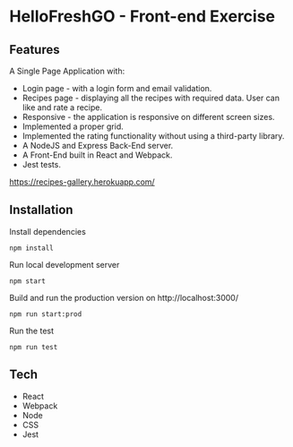 HelloFreshGO - Front-end Exercise
=============================================

## Features

A Single Page Application with:  
- Login page - with a login form and email validation.   
- Recipes page - displaying all the recipes with required data. User can like and rate a recipe.  
- Responsive - the application is responsive on different screen sizes. 
- Implemented a proper grid.
- Implemented the rating functionality without using a third-party library.
- A NodeJS and Express Back-End server.
- A Front-End built in React and Webpack.
- Jest tests.  

https://recipes-gallery.herokuapp.com/
## Installation

Install dependencies  
```
npm install
```  
Run local development server  
```
npm start
```  
Build and run the production version on http://localhost:3000/  
```
npm run start:prod
```  
Run the test
```
npm run test
```

## Tech
- React  
- Webpack  
- Node  
- CSS  
- Jest  


